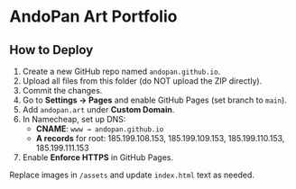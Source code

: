 # AndoPan Art Portfolio

## How to Deploy
1. Create a new GitHub repo named `andopan.github.io`.
2. Upload all files from this folder (do NOT upload the ZIP directly).
3. Commit the changes.
4. Go to **Settings → Pages** and enable GitHub Pages (set branch to `main`).
5. Add `andopan.art` under **Custom Domain**.
6. In Namecheap, set up DNS:
   - **CNAME**: `www → andopan.github.io`
   - **A records** for root: 185.199.108.153, 185.199.109.153, 185.199.110.153, 185.199.111.153
7. Enable **Enforce HTTPS** in GitHub Pages.

Replace images in `/assets` and update `index.html` text as needed.
